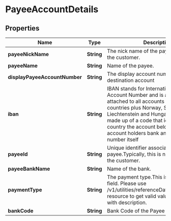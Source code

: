 # PayeeAccountDetails

## Properties
Name | Type | Description | Notes
------------ | ------------- | ------------- | -------------
**payeeNickName** | **String** | The nick name of the payee assigned by the customer. |  [optional]
**payeeName** | **String** | Name of the payee. |  [optional]
**displayPayeeAccountNumber** | **String** | The display account number of the destination account |  [optional]
**iban** | **String** | IBAN stands for International Bank Account Number and is a number attached to all accounts in the EU countries plus Norway, Switzerland, Liechtenstein and Hungary. The IBAN is made up of a code that identifies the country the account belongs to, the account holders bank and the account number itself |  [optional]
**payeeId** | **String** | Unique identifier associated with the payee.Typically, this is not displayed to the customer. |  [optional]
**payeeBankName** | **String** | Name of the bank. |  [optional]
**paymentType** | **String** | The payment type.This is a reference data field. Please use /v1/utilities/referenceData/{paymentType} resource to get valid value of this field with description. |  [optional]
**bankCode** | **String** | Bank Code of the Payee |  [optional]
